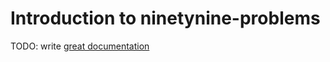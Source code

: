 # Introduction to ninetynine-problems

TODO: write [great documentation](http://jacobian.org/writing/great-documentation/what-to-write/)
